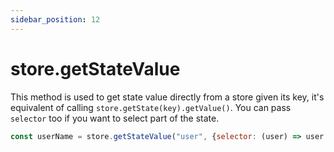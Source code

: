 ```yaml
---
sidebar_position: 12
---
```


# store.getStateValue
This method is used to get state value directly from a store given its key, it's equivalent of calling `store.getState(key).getValue()`. You can pass `selector` too if you want to select part of the state.

```js
const userName = store.getStateValue("user", {selector: (user) => user.name});
```